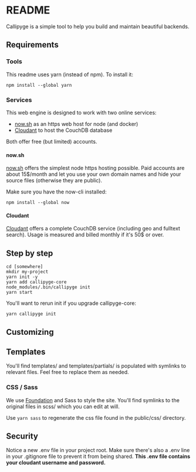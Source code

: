 # README

Callipyge is a simple tool to help you
build and maintain beautiful backends.

## Requirements
### Tools
This readme uses yarn (instead of npm). To install it:

```
npm install --global yarn
```

### Services
This web engine is designed to work with two online services:

* [now.sh][] as an https web host for node (and docker)
* [Cloudant][] to host the CouchDB database

Both offer free (but limited) accounts.

#### now.sh
[now.sh][] offers the simplest node https hosting possible.
Paid accounts are about 15$/month and let you use your own domain names
and hide your source files (otherwise they are public).

Make sure you have the now-cli installed:

```
npm install --global now
```

#### Cloudant
[Cloudant][] offers a complete CouchDB service
(including geo and fulltext search). Usage is measured and
billed monthly if it's 50$ or over.

## Step by step

```
cd [somewhere]
mkdir my-project
yarn init -y
yarn add callipyge-core
node_modules/.bin/callipyge init
yarn start
```

You'll want to rerun init if you upgrade callipyge-core:

```
yarn callipyge init
```

## Customizing

## Templates
You'll find templates/ and templates/partials/ is populated with symlinks
to relevant files. Feel free to replace them as needed.

### CSS / Sass
We use [Foundation][] and Sass to style the site. You'll find symlinks
to the original files in scss/ which you can edit at will.

Use ```yarn sass``` to regenerate the css file found in the public/css/
directory.

## Security
Notice a new .env file in your project root. Make sure there's also
a .env line in your .gitignore file to prevent it from being shared.
**This .env file contains your cloudant username and password.**

[Foundation]: <http://foundation.zurb.com/sites/docs/kitchen-sink.html>
[now.sh]: <https://zeit.co/now>
[Cloudant]: <https://cloudant.com/>
